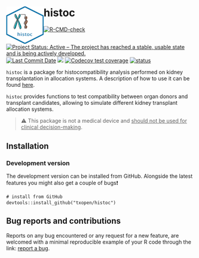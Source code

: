 
<!-- README.md is generated from README.Rmd. Please edit that file -->

# histoc <img src="man/figures/logo.png" height="100" width="100" align="left"/>

<!-- badges: start -->

[![R-CMD-check](https://github.com/txopen/histoc/workflows/R-CMD-check/badge.svg)](https://github.com/txopen/histoc/actions)
[![Project Status: Active – The project has reached a stable, usable
state and is being actively
developed.](https://www.repostatus.org/badges/latest/active.svg)](https://www.repostatus.org/#active)
[![Last Commit
Date](https://img.shields.io/github/last-commit/txopen/histoc.svg)](https://github.com/txopen/histoc/commits/main)
[![](https://img.shields.io/badge/lifecycle-experimental-orange.svg)](https://lifecycle.r-lib.org/articles/stages.html#experimental)
[![Codecov test
coverage](https://codecov.io/gh/txopen/histoc/branch/main/graph/badge.svg)](https://app.codecov.io/gh/txopen/histoc?branch=main)
[![status](https://joss.theoj.org/papers/1913c20af5e50aa41711781623339c90/status.svg)](https://joss.theoj.org/papers/1913c20af5e50aa41711781623339c90)
<!-- badges: end -->

`histoc` is a package for histocompatibility analysis performed on
kidney transplantation in allocation systems. A description of how to
use it can be found [here](https://txopen.github.io/histoc/).

`histoc` provides functions to test compatibility between organ donors
and transplant candidates, allowing to simulate different kidney
transplant allocation systems.

> :warning: This package is not a medical device and <ins>should not be
> used for clinical decision-making</ins>.

## Installation

### Development version

The development version can be installed from GitHub. Alongside the
latest features you might also get a couple of bugs:exclamation:

    # install from GitHub
    devtools::install_github("txopen/histoc")

## Bug reports and contributions

Reports on any bug encountered or any request for a new feature, are
welcomed with a minimal reproducible example of your R code through the
link: [report a bug](https://github.com/txopen/histoc/issues).
